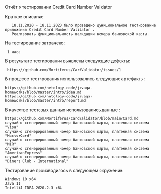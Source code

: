  Отчёт о тестировании Credit Card Number Validator

Краткое описание

       18.11.2020 - 18.11.2020 было проведено функциональное тестирование приложения Credit Card Number Validator .
       Реализовать функциональность валидации номера банковской карты.

На тестирование затрачено: 
     
     1 часа

В результате тестирования выявлены следующие дефекты:

     https://github.com/Mortiferus/CardValidator/issues/1

В процессе тестирования использовались следующие артефакты:

    https://github.com/netology-code/javaqa-homeworks/blob/master/intro/idea.md
    https://github.com/netology-code/javaqa-homeworks/blob/master/intro/report.md

В качестве тестовых данных использовались данные :
    
    https://github.com/Mortiferus/CardValidator/blob/main/Card.md
    cлучайно сгенерированный номер банковской карты, платежная система "Visa"
    случайно сгенерированный номер банковской карты, платежная система "MasterCard"
    случайно сгенерированный номер банковской карты, платежная система "MIR"
    случайно сгенерированный номер банковской карты, платежная система "AmericanExpress"
    случайно сгенерированный номер банковской карты, платежная система "Diners Club - International"

Тестирование производилось в следующем окружении:

    Windows 10 x64
    Java 11
    IntelliJ IDEA 2020.2.3 x64
